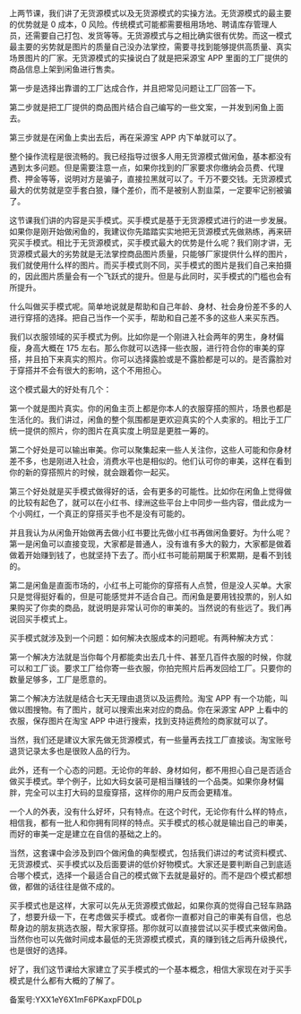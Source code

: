 上两节课，我们讲了无货源模式以及无货源模式的实操方法。无货源模式的最主要的优势就是 0 成本，0 风险。传统模式可能都需要租用场地、聘请库存管理人员，还需要自己打包、发货等等。无货源模式与之相比确实很有优势。而这一模式最主要的劣势就是图片的质量自己没办法掌控，需要寻找到能够提供高质量、真实场景图片的厂家。无货源模式的实操说白了就是把采源宝 APP 里面的工厂提供的商品信息上架到闲鱼进行售卖。

第一步是选择出靠谱的工厂达成合作，并且把常见问题让工厂回答一下。

第二步就是把工厂提供的商品图片结合自己编写的一些文案，一并发到闲鱼上面去。

第三步就是在闲鱼上卖出去后，再在采源宝 APP 内下单就可以了。

整个操作流程是很流畅的。我已经指导过很多人用无货源模式做闲鱼，基本都没有遇到太多问题。但是需要注意一点，如果你找到的厂家要求你缴纳会员费、代理费、押金等等，说明对方是骗子，直接拉黑就可以了。千万不要交钱。无货源模式最大的优势就是空手套白狼，赚个差价，而不是被别人割韭菜，一定要牢记别被骗了。

这节课我们讲的内容是买手模式。买手模式是基于无货源模式进行的进一步发展。如果你是刚开始做闲鱼的，我建议你先踏踏实实地把无货源模式先做熟练，再来研究买手模式。相比于无货源模式，买手模式最大的优势是什么呢？我们刚才讲，无货源模式最大的劣势就是无法掌控商品图片质量，只能够厂家提供什么样的图片，我们就使用什么样的图片。而买手模式则不同，买手模式的图片是我们自己来拍摄的，因此图片质量会有一个飞跃式的提升。但是与此同时，买手模式的门槛也会有所提升。

什么叫做买手模式呢。简单地说就是帮助和自己年龄、身材、社会身份差不多的人进行穿搭的选择。把自己当作一个买手，帮助和自己差不多的这些人来买东西。

我们以衣服领域的买手模式为例。比如你是一个刚进入社会两年的男生，身材偏瘦，身高大概在 175 左右。那么你就可以选择一些衣服，进行符合你的审美的穿搭，并且拍下来真实的照片。你可以选择露脸或是不露脸都是可以的。是否露脸对于穿搭并不会有很大的影响，这个不用担心。

这个模式最大的好处有几个：

第一个就是图片真实。你的闲鱼主页上都是你本人的衣服穿搭的照片，场景也都是生活化的。我们讲过，闲鱼的整个氛围都是更欢迎真实的个人卖家的。相比于工厂统一提供的照片，你的图片在真实度上明显是更胜一筹的。

第二个好处是可以输出审美。你可以聚集起来一些人关注你，这些人可能和你身材差不多，也是刚进入社会，消费水平也是相似的。他们认可你的审美，这样在看到你的新的穿搭照片的时候，就会跟着你一起买。

第三个好处就是买手模式做得好的话，会有更多的可能性。比如你在闲鱼上觉得做的比较有起色了，就可以在小红书、绿洲这些平台上中同步一些内容，借此成为一个小网红，一个真正的穿搭买手也不是没有可能的。

并且我认为从闲鱼开始做再去做小红书要比先做小红书再做闲鱼要好。为什么呢？第一是闲鱼可以直接变现，大家都是普通人，没有谁有多大的毅力，大家都是做着做着开始赚到钱了，也就坚持下去了。而小红书可能前期属于积累期，是看不到钱的。

第二是闲鱼是直面市场的，小红书上可能你的穿搭有人点赞，但是没人买单。大家只是觉得挺好看的，但是可能感觉并不适合自己。而闲鱼是要用钱投票的，别人如果购买了你卖的商品，就说明是非常认可你的审美的。当然说的有些远了。我们再说回买手模式上。

买手模式就涉及到一个问题：如何解决衣服成本的问题呢。有两种解决方式：

第一个解决方法就是当你每个月都能卖出去几十件、甚至几百件衣服的时候，你就可以和工厂谈。要求工厂给你寄一些衣服，你拍完照片后再发回给工厂。只要你的数量足够多，工厂是愿意的。

第二个解决方法就是结合七天无理由退货以及运费险。淘宝 APP 有一个功能，叫做以图搜物。有了图片，就可以搜索出来对应的商品。你在采源宝 APP 上看中的衣服，保存图片在淘宝 APP 中进行搜索，找到支持运费险的商家就可以了。

当然，我们还是建议大家先做无货源模式，有一些量再去找工厂直接谈。淘宝账号退货记录太多也是很败人品的行为。

此外，还有一个心态的问题。无论你的年龄、身材如何，都不用担心自己是否适合做买手模式。举个例子，比如大码女装可是相当赚钱的一个品类。如果你身材偏胖，完全可以主打大码的显瘦穿搭，这样你的用户反而会更精准。

一个人的外表，没有什么好坏，只有特点。在这个时代，无论你有什么样的特点，相信我，都有一批人和你拥有同样的特点。买手模式的核心就是输出自己的审美，而好的审美一定是建立在自信的基础之上的。

当然，这套课中会涉及到四个做闲鱼的典型模式，包括我们讲过的考试资料模式、无货源模式、买手模式以及后面要讲的低价好物模式。大家还是要判断自己到底适合哪个模式，选择一个最适合自己的模式做下去就是最好的。而不是四个模式都想做，都做的话往往是做不成的。

买手模式也是这样，大家可以先从无货源模式做起，如果你真的觉得自己轻车熟路了，想要升级一下，在考虑做买手模式。或者你一直都对自己的审美有自信，也总帮身边的朋友挑选衣服，帮大家穿搭。那你就可以直接尝试以买手模式来做闲鱼。当然你也可以先做时间成本最低的无货源模式模式，真的赚到钱之后再升级换代，也是很好的选择。

好了，我们这节课给大家建立了买手模式的一个基本概念，相信大家现在对于买手模式是什么都有大概的了解了。

备案号:YXX1eY6X1mF6PKaxpFD0Lp